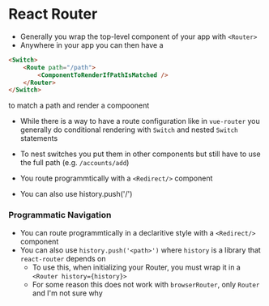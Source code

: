 # React Router

- Generally you wrap the top-level component of your app with `<Router>`
- Anywhere in your app you can then have a

```HTML
<Switch>
    <Route path="/path">
        <ComponentToRenderIfPathIsMatched />
    </Router>
</Switch>
```

to match a path and render a compoonent

- While there is a way to have a route configuration like in `vue-router` you generally do conditional rendering with `Switch` and nested `Switch` statements

- To nest switches you put them in other components but still have to use the full path (e.g. `/accounts/add`)
- You route programmtically with a `<Redirect/>` component
- You can also use history.push('/')

### Programmatic Navigation


- You can route programmtically in a declaritive style with a `<Redirect/>` component
- You can also use `history.push('<path>')` where `history` is a library that `react-router` depends on  
    - To use this, when initializing your Router, you must wrap it in a `<Router history={history}>`
    - For some reason this does not work with `browserRouter`, only `Router` and I'm not sure why